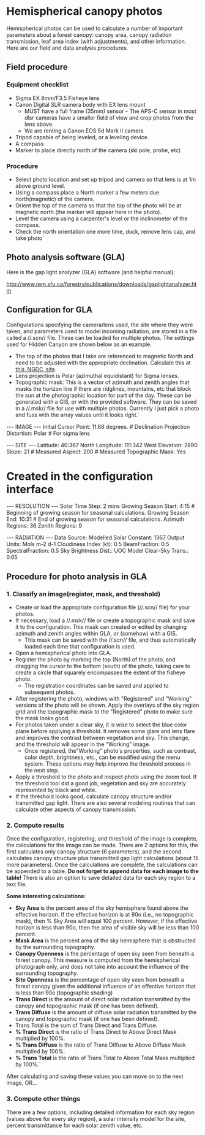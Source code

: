 # Hemispherical canopy photos

Hemispherical photos can be used to calculate a number of important
parameters about a forest canopy: canopy area, canopy radiation
transmission, leaf area index (with adjustments), and other information.
Here are our field and data analysis procedures.

## Field procedure

### Equipment checklist

* Sigma EX 8mm/F3.5 Fisheye lens
* Canon Digital SLR camera body with EX lens mount
  * MUST have a full frame (35mm) sensor - The APS-C sensor in most dlsr cameras have a smaller field of view and crop photos from the lens above.
  * We are renting a Canon EOS 5d Mark II camera
* Tripod capable of being leveled, or a leveling device.
* A compass
* Marker to place directly north of the camera (ski pole, probe, etc)

### Procedure

- Select photo location and set up tripod and camera so that lens is at 1m above ground level.
- Using a compass place a North marker a few meters due north(magnetic) of the camera.
- Orient the top of the camera so that the top of the photo will be at magnetic north (the marker will appear here in the photo).
- Level the camera using a carpenter's level or the inclinometer of the compass.
- Check the north orientation one more time, duck, remove lens cap, and take photo`

## Photo analysis software (GLA)

Here is the gap light analyzer (GLA) software (and helpful manual):

<http://www.rem.sfu.ca/forestry/publications/downloads/gaplightanalyzer.htm>

## Configuration for GLA

Configurations specifying the camera/lens used, the site where they were
taken, and parameters used to model incoming radiation, are stored in a
file called a //.scn// file. These can be loaded for multiple photos.
The settings used for Hidden Canyon are shown below as an example.

- The top of the photos that I take are referenced to magnetic North and need to be adjusted with the appropriate declination. Calculate this at [this`
`NGDC`
`site](http://www.ngdc.noaa.gov/geomag-web/#declination).
- Lens projection is Polar (azimuthal equidistant) for Sigma lenses.
- Topographic mask: This is a vector of azimuth and zenith angles that masks the horizon line if there are ridglines, mountains, etc that block the sun at the photographic location for part of the day. These can be generated with a GIS, or with the provided software. They can be saved in a //.msk// file for use with multiple photos. Currently I just pick a photo and fuss with the array values until it looks right.`

<file> --- IMAGE --- Initial Cursor Point: 11.88 degrees. # Declination
Projection Distortion: Polar # For sigma lens

--- SITE --- Latitude: 40:367 North Longitude: 111:342 West Elevation:
2890 Slope: 21 # Measured Aspect: 200 # Measured Topographic Mask: Yes
# Created in the configuration interface

--- RESOLUTION --- Solar Time Step: 2 mins Growing Season Start: 4:15 #
Beginning of growing season for seasonal calculations. Growing Season
End: 10:31 # End of growing season for seasonal calculations. Azimuth
Regions: 36 Zenith Regions: 9

--- RADIATION --- Data Source: Modelled Solar Constant: 1367 Output
Units: Mols m-2 d-1 Cloudiness Index (kt): 0.5 BeamFraction: 0.5
SpectralFraction: 0.5 Sky Brightness Dist.: UOC Model Clear-Sky Trans.:
0.65 </file>

## Procedure for photo analysis in GLA

### 1. Classify an image(register, mask, and threshold)

- Create or load the appropriate configuration file (//.scn// file) for your photos.
- If necessary, load a //.msk// file or create a topographic mask and save it to the configuration. This mask can created or edited by changing azimuth and zenith angles within GLA, or (somehow) with a GIS.
  - This mask can be saved with the //.scn// file, and thus automatically loaded each time that configuration is used. 
- Open a hemispherical photo into GLA.
- Register the photo by marking the top (North) of the photo, and dragging the cursor to the bottom (south) of the photo, taking care to create a circle that squarely encompasses the extent of the fisheye photo.
  - The registration coordinates can be saved and applied to subsequent photos.
- After registering the photo, windows with "Registered" and "Working" versions of the photo will be shown. Apply the overlays of the sky region grid and the topographic mask to the "Registered" photo to make sure the mask looks good.
- For photos taken under a clear sky, it is wise to select the blue color plane before applying a threshold. It removes some glare and lens flare and improves the contrast between vegetation and sky. This change, and the threshold will appear in the "Working" image.
  - Once registered, the"Working" photo's properties, such as contrast, color depth, brightness, etc., can be modified using the menu system. These options may help improve the threshold process in the next step.
- Apply a threshold to the photo and inspect photo using the zoom tool. If the threshold tool did a good job, vegetation and sky are accurately represented by black and white.
- If the threshold looks good, calculate canopy structure and/or transmitted gap light. There are also several modeling routines that can calculate other aspects of canopy transmission.`

### 2. Compute results

Once the configuration, registering, and threshold of the image is
complete, the calculations for the image can be made. There are 2
options for this, the first calculates only canopy structure (6
parameters), and the second calculates canopy structure plus transmitted
gap light calculations (about 15 more parameters). Once the calculations
are complete, the calculations can be appended to a table. **Do not
forget to append data for each image to the table!** There is also an
option to save detailed data for each sky region to a text file.

 **Some interesting calculations:**

* **Sky Area** is the percent area of the sky hemisphere found above the effective horizon. If the effective horizon is at 90o (i.e., no topographic mask), then % Sky Area will equal 100 percent. However, if the effective horizon is less than 90o, then the area of visible sky will be less than 100 percent.
* **Mask Area** is the percent area of the sky hemisphere that is obstructed by the surrounding topography.
* **Canopy Openness** is the percentage of open sky seen from beneath a forest canopy. This measure is computed from the hemispherical photograph only, and does not take into account the influence of the surrounding topography.
* **Site Openness** is the percentage of open sky seen from beneath a forest canopy given the additional influence of an effective horizon that is less than 90o (topographic shading)
* **Trans Direct** is the amount of direct solar radiation transmitted by the canopy and topographic mask (if one has been defined).
* **Trans Diffuse** is the amount of diffuse solar radiation transmitted by the canopy and topographic mask (if one has been defined).
* Trans Total is the sum of Trans Direct and Trans Diffuse.
* **% Trans Direct** is the ratio of Trans Direct to Above Direct Mask multiplied by 100%.
* **% Trans Diffuse** is the ratio of Trans Diffuse to Above Diffuse Mask multiplied by 100%.
* **% Trans Total** is the ratio of Trans Total to Above Total Mask multiplied by 100%.`

After calculating and saving these values you can move on to the next
image, OR...

### 3. Compute other things

There are a few options, including detailed information for each sky
region (values above for every sky region), a solar intensity model for
the site, percent transmittance for each solar zenith value, etc.
